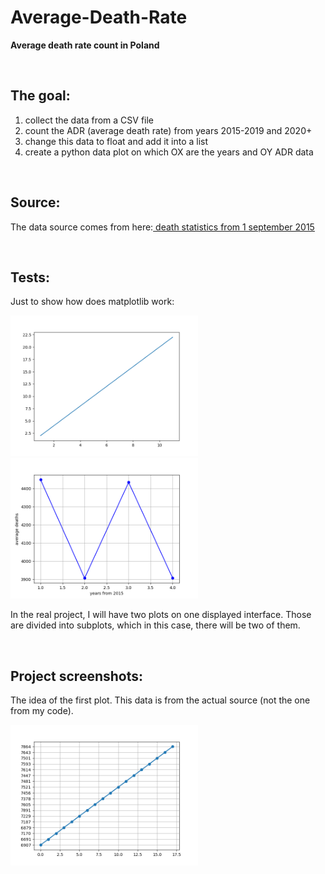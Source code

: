 # Average-Death-Rate

**Average death rate count in Poland**

<br>

## The goal:

1. collect the data from a CSV file
2. count the ADR (average death rate) from years 2015-2019 and 2020+
2. change this data to float and add it into a list
3. create a python data plot on which OX are the years and OY ADR data



<br>

## Source:

The data source comes from here:<a href='https://dane.gov.pl/pl/dataset/1953/resource/28803,liczba-zgonow-zarejestrowanych-w-rejestrze-stanu-cywilnego-w-okresie-od-1-wrzesnia-2015-r-dane-tygodniowe/table'>
death statistics from 1 september 2015
</a>



<br>

## Tests:

Just to show how does matplotlib work:

<img src="screenshots/screenshot_00.png" width="300" height="225">
<img src="screenshots/screenshot_01.png" width="300" height="225">

In the real project, I will have two plots on one displayed interface. Those are
divided into subplots, which in this case, there will be two of them.


<br>



## Project screenshots:
The idea of the first plot. This data is from the actual source (not the one from
my code).

<img src="screenshots/proj_fig_00.png" width="300" height="225">